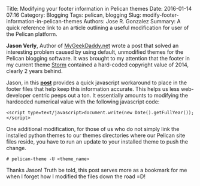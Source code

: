 Title: Modifying your footer information in Pelican themes
Date: 2016-01-14 07:16
Category: Blogging
Tags: pelican, blogging
Slug: modify-footer-information-in-pelican-themes
Authors: Jose R. Gonzalez
Summary: A quick reference link to an article outlining a useful modification for user of the Pelican platform.

**Jason Verly**, Author of [MyGeekDaddy.net](http://mygeekdaddy.net) wrote a post that solved an interesting problem caused by using default, unmodified themes for the Pelican blogging software. It was brought to my attention that the footer in my current theme [Storm](https://github.com/redVi/storm) contained a hard-coded copyright value of 2014, clearly 2 years behind. 

Jason, in this **[post](http://mygeekdaddy.net/2015/01/09/never-change-your-pelican-footer-again/)** provides a quick javascript workaround to place in the footer files that help keep this information accurate. This helps us less web-developer centric peeps out a ton. It essentially amounts to modifying the hardcoded numerical value with the following javascript code:
```
<script type=text/javascript>document.write(new Date().getFullYear());</script>
```

One additional modification, for those of us who do not simply link the installed python themes to our themes directories where our Pelican site files reside, you have to run an update to your installed theme to push the change.
```
# pelican-theme -U <theme_name>
```
Thanks Jason! Truth be told, this post serves more as a bookmark for me when I forget how I modified the files down the road =D!
